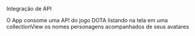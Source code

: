 Integração de API

  O App consome uma API do jogo DOTA listando na tela em uma collectionView os nomes personagens acompanhados de seus avatares
  
